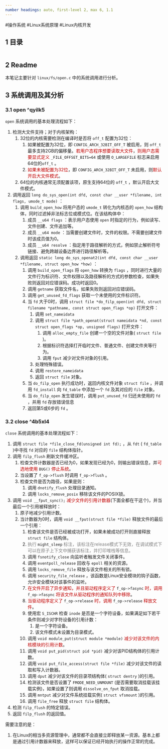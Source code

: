 ```yaml
---
number headings: auto, first-level 2, max 6, 1.1
---
```

#操作系统 #Linux系统原理 #Linux内核开发 

## 1 目录

```toc
```

## 2 Readme

本笔记主要针对 `linux/fs/open.c` 中的系统调用进行分析。

## 3 系统调用及其分析

### 3.1 open ^qyilk5

`open` 系统调用的基本处理流程如下：
1. 检测大文件支持；对于内核架构：
	1. 32位的内核需要检测在编译时是否将 `off_t` 配置为32位：
		1. 如果被配置为32位，即 `CONFIG_ARCH_32BIT_OFF_T` 被启用，则 `off_t` 最多支持2GB的偏移量。<font color="#c00000">若用户态程序想要读取大文件</font>，<font color="#c00000">则用户态需要显式定义</font> `_FILE_OFFSET_BITS=64` 或使用 `O_LARGEFILE` 标志来启用64位的`off_t` 。
		2. <font color="#c00000">如果未被配置为32位</font>，即 `CONFIG_ARCH_32BIT_OFF_T` 未启用，则<font color="#c00000">默认开启大文件模式</font>。
	2. 64位的内核通常无须配置该项，原生支持64位的 `off_t` ，默认开启大文件模式。
2. 调用返回 `long do_sys_open(int dfd, const char __user *filename, int flags, umode_t mode)` ：
	1. 调用 `build_open_how` 将用户态的 `umode_t` 转化为内核态的 `open_how` 结构体，同时过滤掉非法标志位或模式位。在该结构体中：
		1. 成员 `__u64 flags` ：表示用户态使用 `open` 时指定的行为，例如读写、文件创建、文件追加等。
		2. 成员 `__u64 mode` ：当需要创建文件时，文件的权限。不需要创建文件时该成员值为0。
		3. 成员 `__u64 resolve` ：指定用于路径解析的方式，例如禁止解析符号链接、避免跨越设备边界进行路径解析等。
	2. 调用返回 `static long do_sys_openat2(int dfd, const char __user *filename, struct open_how *how)` ：
		1. 调用 `build_open_flags` 将 `open_how` 转换为 `flags` ，同时进行大量的文件行为标识符、文件权限以及路径解析的方式的参数检查，如果失败则返回对应错误码。成功时返回0。
		2. 调用 `getname` 获取文件名，如果失败则返回对应错误码。
		3. 调用 `get_unused_fd_flags` 获取一个未使用的文件标识符。
		4. 当 `fd` 大于0时，调用 `struct file *do_filp_open(int dfd, struct filename *pathname, const struct open_flags *op)` 打开文件：
			1. 调用 `set_nameidata` 
			2. 调用 `struct file *path_openat(struct nameidata *nd, const struct open_flags *op, unsigned flags)` 打开文件：
				1. 调用 `alloc_empty_file` 创建一个空的文件对象( `struct file` )。
				2. 根据标识符选择打开临时文件、普通文件、创建文件夹等行为。
				3. 调用 `fput` 减少对文件对象的引用。
			3. 处理特殊错误。
			4. 调用 `restore_nameidata`
			5. 返回 `struct file` 对象。
		5. 当 `do_filp_open` 执行成功时，返回内核文件对象 `struct file` ，并调用 `fd_install` 向 `fd_table` 中添加一个 `fd` 及其对应的 `file` 对象。
		6. 当 `do_filp_open` 发生错误时，调用 `put_unused_fd` 归还未使用的 `fd` ，并用 `fd` 存放错误信息
		7. 返回第5或6步的 `fd` 。

### 3.2 close ^4b5xl4

`close` 系统调用的基本处理流程如下：
1. 调用 `struct file *file_close_fd(unsigned int fd);` ，从 `fdt` ( `fd_table` )中寻找 `fd` 对应的 `file` 结构体指针。 
2. 调用 `filp_flush` 刷新文件缓冲区。
	1. 检查文件计数器是否已经为0，如果发现已经为0，则输出错误信息，并<font color="#c00000">可选地使用</font> `BUG()` <font color="#c00000">停止系统</font>。
	2. 当设置了 `f_op->flush` 时调用 `f_op->flush` 。
	3. 检查文件是否为路径，如果是则：
		1. 调用 `dnotify_flush` 处理目录通知。
		2. 调用 `locks_remove_posix` 移除该文件的POSIX锁。
3. 调用 `void __fput_sync();` <font color="#c00000">减少文件的引用计数器</font>(下面全都在干这个)，并当最后一个引用被释放时：
	1. 原子地减少引用计数。
	2. 当计数器为0时，调用 `void __fput(struct file *file)` 释放文件的最后一个引用：
		1. 检查该文件是否已经被成功打开，如果未被成功打开则直接释放 `struct file` 结构体。
		2. <font color="#7f7f7f">执行</font> `might_sleep` <font color="#7f7f7f">标注，该标注在release模式下无效，在调试模式下可以在原子上下文中捕获该标注，并打印堆栈等信息。</font>
		3. 调用 `fsnotify_close` 向监听者触发文件关闭事件。
		4. 调用 `eventpoll_release` 回收与 `epoll` 相关的资源。
		5. 调用 `locks_remove_file` 释放与该文件相关的所有锁。
		6. 调用 `security_file_release` ，该函数是Linux安全模块的钩子函数，允许安全模块对该事件的监听。
		7. <font color="#c00000">在文件开启了异步通知，并且驱动程序定义了</font> `f_op->fasync` <font color="#c00000">时，调用</font> `f_op->fasync` <font color="#c00000">将该文件从驱动程序的通知队列中移除</font>。
		8. <font color="#c00000">当驱动程序定义了</font> `f_op->release` <font color="#c00000">时，调用</font> `f_op->release` <font color="#c00000">释放文件</font>。
		9. 使用宏 `S_ISCHR` 检查 `inode` 是否是一个字符设备，如果满足如下若干条件则减少对字符设备的引用计数：
			1. 是一个字符设备。
			2. 该文件模式未设置为目录模式。
		10. 调用 `void module_put(struct module *module)` <font color="#c00000">减少对该文件的内核模块的引用计数</font>。
		11. 调用 `void put_pid(struct pid *pid)` 减少对该PID结构体的引用计数。
		12. 调用 `void put_file_access(struct file *file)` 减少对该文件的读取和写入计数器。
		13. 调用 `dput` 减少对该文件的目录项结构体( `struct dentry` )的引用。
		14. 检测该文件是否设置了 `FMODE_NEED_UNMOUNT` (是否需要取消挂载该挂载实例)，如果设置了则调用 `dissolve_on_fput` 取消挂载。
		15. 调用 `mntput` 减少对文件系统挂载实例( `struct vfsmount` )的引用。
		16. 调用 `file_free` 释放 `struct file` 结构体。
4. 检测 `filp_flush` 的特定错误。
5. 返回 `filp_flush` 的返回值。

需要注意的是：
1. 在Linux的相当多资源管理中，通常都不会直接立即释放某一资源。基本上都是通过引用计数器来释放，这样可以保证已经开始执行的操作正常的完成。

